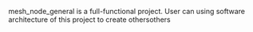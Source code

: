 mesh_node_general is a full-functional project. User can using software architecture
of this project to create othersothers
